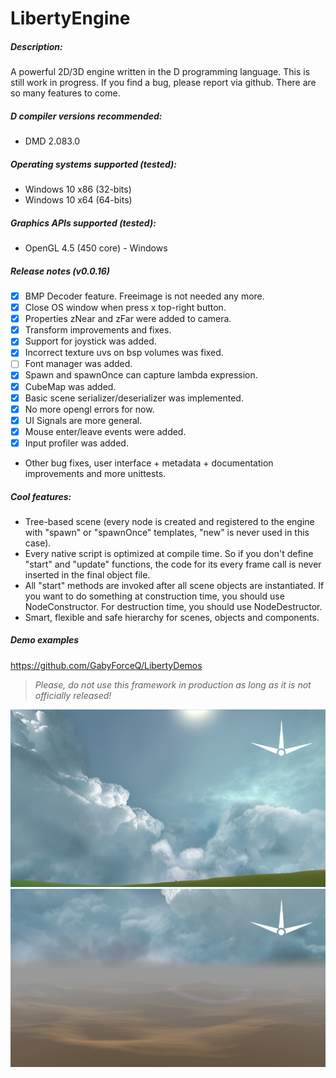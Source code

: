 # LibertyEngine
##### Description:
A powerful 2D/3D engine written in the D programming language.
This is still work in progress. If you find a bug, please report via github.
There are so many features to come.

##### D compiler versions recommended:
* DMD 2.083.0

##### Operating systems supported (tested):
* Windows 10 x86 (32-bits)
* Windows 10 x64 (64-bits)

##### Graphics APIs supported (tested):
* OpenGL 4.5 (450 core) - Windows

##### Release notes (v0.0.16)
- [x] BMP Decoder feature. Freeimage is not needed any more.
- [x] Close OS window when press x top-right button.
- [x] Properties zNear and zFar were added to camera.
- [x] Transform improvements and fixes.
- [x] Support for joystick was added.
- [x] Incorrect texture uvs on bsp volumes was fixed.
- [ ] Font manager was added.
- [x] Spawn and spawnOnce can capture lambda expression.
- [x] CubeMap was added.
- [x] Basic scene serializer/deserializer was implemented.
- [x] No more opengl errors for now.
- [x] UI Signals are more general.
- [x] Mouse enter/leave events were added.
- [x] Input profiler was added.
- Other bug fixes, user interface + metadata + documentation improvements and more unittests.

##### Cool features:
* Tree-based scene (every node is created and registered to the engine with "spawn" 
or "spawnOnce" templates, "new" is never used in this case).
* Every native script is optimized at compile time. So if you don't define "start" and 
"update" functions, the code for its every frame call is never inserted 
in the final object file.
* All "start" methods are invoked after all scene objects are instantiated. 
If you want to do something at construction time, you should use NodeConstructor.
For destruction time, you should use NodeDestructor.
* Smart, flexible and safe hierarchy for scenes, objects and components.

##### Demo examples
https://github.com/GabyForceQ/LibertyDemos

> *Please, do not use this framework in production as long as it is not officially released!*

![](images/world1.png?raw=true "World 1.")
![](images/world2.png?raw=true "World 2.")